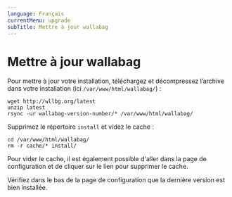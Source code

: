 ```yaml
---
language: Français
currentMenu: upgrade
subTitle: Mettre à jour wallabag
---
```


# Mettre à jour wallabag

 Pour mettre à jour votre installation, téléchargez et décompressez l’archive dans votre installation (ici `/var/www/html/wallabag/`) :

    wget http://wllbg.org/latest
    unzip latest
    rsync -ur wallabag-version-number/* /var/www/html/wallabag/

Supprimez le répertoire `install` et videz le cache :

    cd /var/www/html/wallabag/
    rm -r cache/* install/

Pour vider le cache, il est également possible d'aller dans la page de configuration et de cliquer sur le lien pour supprimer le cache.

Vérifiez dans le bas de la page de configuration que la dernière version est bien installée.
